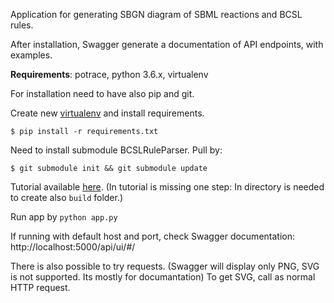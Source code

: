 Application for generating SBGN diagram of SBML reactions and BCSL rules.

After installation, Swagger generate a documentation of API endpoints,
with examples.


**Requirements**: potrace, python 3.6.x, virtualenv

For installation need to have also pip and git.

Create new [virtualenv](https://packaging.python.org/guides/installing-using-pip-and-virtualenv/) and install requirements.
```
$ pip install -r requirements.txt
```
Need to install submodule BCSLRuleParser. Pull by:
```
$ git submodule init && git submodule update
```
Tutorial available [here](https://github.com/sybila/BCSLruleParser).
(In tutorial is missing one step: In directory is needed to create also `build` folder.)

Run app by ```python app.py```

If running with default host and port, check Swagger documentation:
http://localhost:5000/api/ui/#/

There is also possible to try requests.
(Swagger will display only PNG, SVG is not supported. Its mostly for documantation)
To get SVG, call as normal HTTP request.